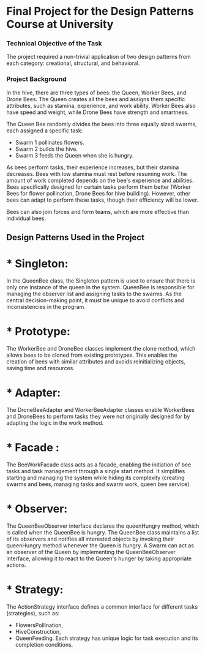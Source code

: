 # Final Project for the Design Patterns Course at University

### Technical Objective of the Task
The project required a non-trivial application of two design patterns from each category: creational, structural, and behavioral.

### Project Background
In the hive, there are three types of bees: the Queen, Worker Bees, and Drone Bees. The Queen creates all the bees and assigns them specific attributes, such as stamina, experience, and work ability. Worker Bees also have speed and weight, while Drone Bees have strength and smartness.  

The Queen Bee randomly divides the bees into three equally sized swarms, each assigned a specific task:
  - Swarm 1 pollinates flowers.
  - Swarm 2 builds the hive.
  - Swarm 3 feeds the Queen when she is hungry.

As bees perform tasks, their experience increases, but their stamina decreases. Bees with low stamina must rest before resuming work. The amount of work completed depends on the bee's experience and abilities. Bees specifically designed for certain tasks perform them better (Worker Bees for flower pollination, Drone Bees for hive building). However, other bees can adapt to perform these tasks, though their efficiency will be lower.

Bees can also join forces and form teams, which are more effective than individual bees.

## Design Patterns Used in the Project
# * Singleton:
In the QueenBee class, the Singleton pattern is used to ensure that there is only one instance of the queen in the system. QueenBee is responsible for managing the observer list and assigning tasks to the swarms. As the central decision-making point, it must be unique to avoid conflicts and inconsistencies in the program.

# * Prototype: 
The WorkerBee and DroneBee classes implement the clone method, which allows bees to be cloned from existing prototypes. This enables the creation of bees with similar attributes and avoids reinitializing objects, saving time and resources.


# * Adapter:
The DroneBeeAdapter and WorkerBeeAdapter classes enable WorkerBees and DroneBees to perform tasks they were not originally designed for by adapting the logic in the work method.

# * Facade : 
The BeeWorkFacade class acts as a facade, enabling the initiation of bee tasks and task management through a single start method. It simplifies starting and managing the system while hiding its complexity (creating swarms and bees, managing tasks and swarm work,
queen bee service).

# * Observer: 
The QueenBeeObserver interface declares the queenHungry method, which is called when the QueenBee is hungry. The QueenBee class maintains a list of its observers and notifies all interested objects by invoking their queenHungry method whenever the Queen is hungry. A Swarm can act as an observer of the Queen by implementing the QueenBeeObserver interface, allowing it to react to the Queen's hunger by taking appropriate actions.

# * Strategy:
The ActionStrategy interface defines a common interface for different tasks (strategies), such as:
  - FlowersPollination,
  - HiveConstruction,
  - QueenFeeding.
Each strategy has unique logic for task execution and its completion conditions.
